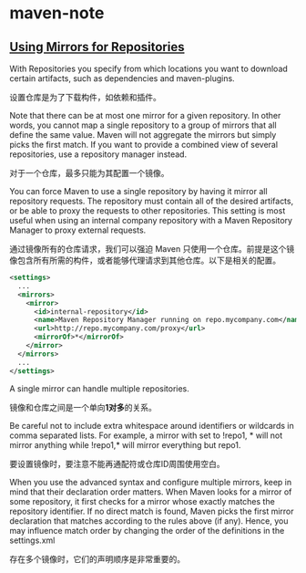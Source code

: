 # maven-note

## [Using Mirrors for Repositories](https://maven.apache.org/guides/mini/guide-mirror-settings.html#using-mirrors-for-repositories)

With Repositories you specify from which locations you want to download certain artifacts, such as dependencies and maven-plugins.

设置仓库是为了下载构件，如依赖和插件。

Note that there can be at most one mirror for a given repository. In other words, you cannot map a single repository to a group of mirrors that all define the same <mirrorOf> value. Maven will not aggregate the mirrors but simply picks the first match. If you want to provide a combined view of several repositories, use a repository manager instead.
  
对于一个仓库，最多只能为其配置一个镜像。

You can force Maven to use a single repository by having it mirror all repository requests. The repository must contain all of the desired artifacts, or be able to proxy the requests to other repositories. This setting is most useful when using an internal company repository with a Maven Repository Manager to proxy external requests.

通过镜像所有的仓库请求，我们可以强迫 Maven 只使用一个仓库。前提是这个镜像包含所有所需的构件，或者能够代理请求到其他仓库。以下是相关的配置。

```xml
<settings>
  ...
  <mirrors>
    <mirror>
      <id>internal-repository</id>
      <name>Maven Repository Manager running on repo.mycompany.com</name>
      <url>http://repo.mycompany.com/proxy</url>
      <mirrorOf>*</mirrorOf>
    </mirror>
  </mirrors>
  ...
</settings>
```

A single mirror can handle multiple repositories. 

镜像和仓库之间是一个单向**1对多**的关系。


Be careful not to include extra whitespace around identifiers or wildcards in comma separated lists. For example, a mirror with <mirrorOf> set to !repo1, * will not mirror anything while !repo1,* will mirror everything but repo1.
  
要设置镜像时，要注意不能再通配符或仓库ID周围使用空白。

When you use the advanced syntax and configure multiple mirrors, keep in mind that their declaration order matters. When Maven looks for a mirror of some repository, it first checks for a mirror whose <mirrorOf> exactly matches the repository identifier. If no direct match is found, Maven picks the first mirror declaration that matches according to the rules above (if any). Hence, you may influence match order by changing the order of the definitions in the settings.xml
  
存在多个镜像时，它们的声明顺序是非常重要的。
